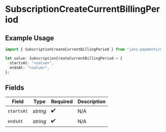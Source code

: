 # SubscriptionCreateCurrentBillingPeriod

## Example Usage

```typescript
import { SubscriptionCreateCurrentBillingPeriod } from "jani-payments/models/operations";

let value: SubscriptionCreateCurrentBillingPeriod = {
  startsAt: "<value>",
  endsAt: "<value>",
};
```

## Fields

| Field              | Type               | Required           | Description        |
| ------------------ | ------------------ | ------------------ | ------------------ |
| `startsAt`         | *string*           | :heavy_check_mark: | N/A                |
| `endsAt`           | *string*           | :heavy_check_mark: | N/A                |
